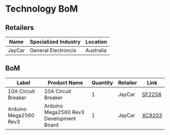 # Technology BoM

## Retailers

| Name    | Specialized Industry | Location  |
| ------- | -------------------- | --------- |
| JayCar  | General Electroncis  | Australia |

## BoM

| Label                   | Product Name                                       | Quantity | Retailer | Link                                                                                            |
| ----------------------- | -------------------------------------------------- | -------- | -------- | ----------------------------------------------------------------------------------------------- |
| 10A Circuit Breaker     | 10A Circuit Breaker                                | 1        | JayCar   | [SF2258](https://www.jaycar.com.au/10a-circuit-breaker/p/SF2258)                                |
| Arduino Mega2560 Rev3   | Arduino Mega2560 Rev3 Development Board            | 1        | JayCar   | [XC9203](https://www.jaycar.com.au/arduino-mega2560-rev3-development-board/p/XC9203)            |
